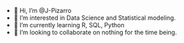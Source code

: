 - 👋 Hi, I’m @J-Pizarro
- 👀 I’m interested in Data Science and Statistical modeling.
- 🌱 I’m currently learning R, SQL, Python
- 💞️ I’m looking to collaborate on nothing for the time being.

<!---
J-Pizarro/J-Pizarro is a ✨ special ✨ repository because its `README.md` (this file) appears on your GitHub profile.
You can click the Preview link to take a look at your changes.
--->
